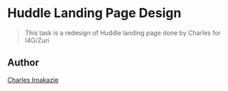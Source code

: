 # Huddle Landing Page Design

> This task is a redesign of Huddle landing page done by Charles for I4G/Zuri

## Author

[Charles Iroakazie](https://github.com/Charlesiroakazie)
